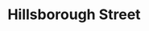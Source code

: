---
events:
- building: Hillsborough Street
  categories: hillsborough-street
  description: Baxley's on Hillsborough Street became the first restaurant near NC
    State to serve African Americans.
  event_decade: '1960'
  event_id: '85'
  excerpt: Baxley's on Hillsborough Street became the first restaurant near NC State
    to serve African Americans.
  image id (orig): mc00336_HillsboroughStreet-Feb2009
  image_caption: Hillsborough Street
  image_id: mc00336_HillsboroughStreet-Feb2009
  image_link: https://d.lib.ncsu.edu/collections/catalog/mc00336_HillsboroughStreet-Feb2009
  redirect_from: /events/15/index.html
  start_date: 1/1/1963
  title: Integration on Hillsborough Street
  year: '1963'
- building: Hillsborough Street
  categories: hillsborough-street
  description: Student Government passed a resolution calling for racial integration
    of public facilities in Raleigh. This was followed by a similar resolution from
    the Faculty Senate. Student Government formed the Human Relations Committee to
    write letters to area merchants.
  event_decade: '1960'
  event_id: '86'
  excerpt: Student Government passed a resolution calling for racial integration of
    public facilities in Raleigh. This was followed by a similar resolution from the
    Faculty Senate. Student Government formed the Human Relations Committee to write
    letters to area merchants.
  image id (orig): mc00336_HillsboroughStreet-Feb2009
  image_caption: Hillsborough Street
  image_id: mc00336_HillsboroughStreet-Feb2009
  image_link: https://d.lib.ncsu.edu/collections/catalog/mc00336_HillsboroughStreet-Feb2009
  redirect_from: /events/14/index.html
  start_date: 01/01/1963
  title: Students and Faculty Call for Raleigh Integration
  year: '1963'
lat: '35.787773'
layout: post
leafleticon: /demostite/assets/leaflet/img/road.svg
lng: '-78.668037'
order: 6
permalink: places/hillsborough-street/
place: hillsborough-street
route:
  code: Ok
  routes:
  - distance: 512.684
    duration: 372.045
    geometry:
      coordinates:
      - - -78.668026
        - 35.787781
      - - -78.668044
        - 35.787719
      - - -78.668058
        - 35.787669
      - - -78.66797
        - 35.787649
      - - -78.667925
        - 35.787639
      - - -78.667897
        - 35.787634
      - - -78.667492
        - 35.787531
      - - -78.667516
        - 35.787472
      - - -78.66753
        - 35.787436
      - - -78.667479
        - 35.787417
      - - -78.667402
        - 35.787369
      - - -78.667303
        - 35.787283
      - - -78.667185
        - 35.787164
      - - -78.666964
        - 35.786962
      - - -78.666911
        - 35.78694
      - - -78.666602
        - 35.786823
      - - -78.666236
        - 35.786726
      - - -78.66631
        - 35.786617
      - - -78.666376
        - 35.78652
      - - -78.666438
        - 35.78641
      - - -78.66648
        - 35.786284
      - - -78.66654
        - 35.786091
      - - -78.66657
        - 35.786016
      - - -78.666584
        - 35.785981
      - - -78.666688
        - 35.78571
      - - -78.666808
        - 35.7854
      - - -78.666753
        - 35.785349
      - - -78.666692
        - 35.785391
      - - -78.666653
        - 35.785401
      - - -78.666621
        - 35.785308
      - - -78.666602
        - 35.785253
      - - -78.666529
        - 35.785275
      - - -78.666484
        - 35.785287
      - - -78.666417
        - 35.785282
      - - -78.666358
        - 35.785267
      - - -78.666248
        - 35.785235
      - - -78.666273
        - 35.785169
      - - -78.666304
        - 35.785092
      - - -78.666457
        - 35.784692
      type: LineString
    legs:
    - admins:
      - iso_3166_1: US
        iso_3166_1_alpha3: USA
      distance: 512.684
      duration: 372.045
      steps:
      - distance: 13
        driving_side: right
        duration: 14.155
        geometry:
          coordinates:
          - - -78.668026
            - 35.787781
          - - -78.668044
            - 35.787719
          - - -78.668058
            - 35.787669
          type: LineString
        intersections:
        - admin_index: 0
          bearings:
          - 193
          duration: 4.93
          entry:
          - true
          geometry_index: 0
          is_urban: true
          location:
          - -78.668026
          - 35.787781
          mapbox_streets_v8:
            class: street
          out: 0
          weight: 4.93
        - admin_index: 0
          bearings:
          - 13
          - 193
          entry:
          - false
          - true
          geometry_index: 1
          in: 0
          is_urban: true
          location:
          - -78.668044
          - 35.787719
          mapbox_streets_v8:
            class: street
          out: 1
          turn_duration: 5
          turn_weight: 5
        maneuver:
          bearing_after: 193
          bearing_before: 0
          instruction: Walk south on Lampe Drive.
          location:
          - -78.668026
          - 35.787781
          type: depart
        mode: walking
        name: Lampe Drive
        weight: 14.155
      - distance: 53
        driving_side: right
        duration: 37.324
        geometry:
          coordinates:
          - - -78.668058
            - 35.787669
          - - -78.66797
            - 35.787649
          - - -78.667925
            - 35.787639
          - - -78.667897
            - 35.787634
          - - -78.667492
            - 35.787531
          type: LineString
        intersections:
        - admin_index: 0
          bearings:
          - 13
          - 106
          duration: 5.634
          entry:
          - false
          - true
          geometry_index: 2
          in: 0
          is_urban: true
          location:
          - -78.668058
          - 35.787669
          mapbox_streets_v8:
            class: service
          out: 1
          turn_weight: 5
          weight: 10.634
        - admin_index: 0
          bearings:
          - 105
          - 286
          duration: 2.817
          entry:
          - true
          - false
          geometry_index: 3
          in: 1
          is_urban: true
          location:
          - -78.66797
          - 35.787649
          mapbox_streets_v8:
            class: service
          out: 0
          weight: 2.817
        - admin_index: 0
          bearings:
          - 107
          - 285
          entry:
          - true
          - false
          geometry_index: 4
          in: 1
          is_urban: true
          location:
          - -78.667925
          - 35.787639
          mapbox_streets_v8:
            class: service
          out: 0
        maneuver:
          bearing_after: 106
          bearing_before: 193
          instruction: Turn left onto the walkway.
          location:
          - -78.668058
          - 35.787669
          modifier: left
          type: turn
        mode: walking
        name: ''
        weight: 42.324
      - distance: 11
        driving_side: right
        duration: 8.746
        geometry:
          coordinates:
          - - -78.667492
            - 35.787531
          - - -78.667516
            - 35.787472
          - - -78.66753
            - 35.787436
          type: LineString
        intersections:
        - admin_index: 0
          bearings:
          - 198
          - 287
          duration: 4.93
          entry:
          - true
          - false
          geometry_index: 6
          in: 1
          is_urban: true
          location:
          - -78.667492
          - 35.787531
          mapbox_streets_v8:
            class: service
          out: 0
          weight: 4.93
        - admin_index: 0
          bearings:
          - 18
          - 198
          entry:
          - false
          - true
          geometry_index: 7
          in: 0
          is_urban: true
          location:
          - -78.667516
          - 35.787472
          mapbox_streets_v8:
            class: service
          out: 1
          turn_duration: 1
          turn_weight: 1
        maneuver:
          bearing_after: 198
          bearing_before: 107
          instruction: Turn right onto the walkway.
          location:
          - -78.667492
          - 35.787531
          modifier: right
          type: turn
        mode: walking
        name: ''
        weight: 8.746
      - distance: 74
        driving_side: right
        duration: 53.113
        geometry:
          coordinates:
          - - -78.66753
            - 35.787436
          - - -78.667479
            - 35.787417
          - - -78.667402
            - 35.787369
          - - -78.667303
            - 35.787283
          - - -78.667185
            - 35.787164
          - - -78.666964
            - 35.786962
          type: LineString
        intersections:
        - admin_index: 0
          bearings:
          - 18
          - 124
          duration: 30.986
          entry:
          - false
          - true
          geometry_index: 8
          in: 0
          is_urban: true
          location:
          - -78.66753
          - 35.787436
          mapbox_streets_v8:
            class: street
          out: 1
          turn_weight: 5
          weight: 35.986
        - admin_index: 0
          bearings:
          - 138
          - 321
          entry:
          - true
          - false
          geometry_index: 12
          in: 1
          is_urban: true
          location:
          - -78.667185
          - 35.787164
          mapbox_streets_v8:
            class: street
          out: 0
          turn_duration: 1
          turn_weight: 1
        maneuver:
          bearing_after: 124
          bearing_before: 198
          instruction: Turn left onto Founders Drive.
          location:
          - -78.66753
          - 35.787436
          modifier: left
          type: end of road
        mode: walking
        name: Founders Drive
        weight: 58.113
      - distance: 71
        driving_side: right
        duration: 51
        geometry:
          coordinates:
          - - -78.666964
            - 35.786962
          - - -78.666911
            - 35.78694
          - - -78.666602
            - 35.786823
          - - -78.666236
            - 35.786726
          type: LineString
        intersections:
        - admin_index: 0
          bearings:
          - 117
          - 318
          duration: 4.521
          entry:
          - true
          - false
          geometry_index: 13
          in: 1
          is_urban: true
          location:
          - -78.666964
          - 35.786962
          mapbox_streets_v8:
            class: service
          out: 0
          turn_duration: 1
          turn_weight: 6
          weight: 9.521
        - admin_index: 0
          bearings:
          - 115
          - 297
          entry:
          - true
          - false
          geometry_index: 14
          in: 1
          is_urban: true
          location:
          - -78.666911
          - 35.78694
          mapbox_streets_v8:
            class: service
          out: 0
        maneuver:
          bearing_after: 117
          bearing_before: 138
          instruction: Continue on the walkway.
          location:
          - -78.666964
          - 35.786962
          modifier: straight
          type: new name
        mode: walking
        name: ''
        weight: 56
      - distance: 165
        driving_side: right
        duration: 118.197
        geometry:
          coordinates:
          - - -78.666236
            - 35.786726
          - - -78.66631
            - 35.786617
          - - -78.666376
            - 35.78652
          - - -78.666438
            - 35.78641
          - - -78.66648
            - 35.786284
          - - -78.66654
            - 35.786091
          - - -78.66657
            - 35.786016
          - - -78.666584
            - 35.785981
          - - -78.666688
            - 35.78571
          - - -78.666808
            - 35.7854
          - - -78.666753
            - 35.785349
          type: LineString
        intersections:
        - admin_index: 0
          bearings:
          - 209
          - 288
          duration: 9.859
          entry:
          - true
          - false
          geometry_index: 16
          in: 1
          is_urban: true
          location:
          - -78.666236
          - 35.786726
          mapbox_streets_v8:
            class: service
          out: 0
          weight: 9.859
        - admin_index: 0
          bearings:
          - 29
          - 209
          duration: 44.662
          entry:
          - false
          - true
          geometry_index: 17
          in: 0
          is_urban: true
          location:
          - -78.66631
          - 35.786617
          mapbox_streets_v8:
            class: service
          out: 1
          turn_duration: 1
          turn_weight: 1
          weight: 44.662
        - admin_index: 0
          bearings:
          - 14
          - 198
          duration: 6.338
          entry:
          - false
          - true
          geometry_index: 21
          in: 0
          is_urban: true
          location:
          - -78.66654
          - 35.786091
          mapbox_streets_v8:
            class: service
          out: 1
          weight: 6.338
        - admin_index: 0
          bearings:
          - 18
          - 198
          duration: 2.817
          entry:
          - false
          - true
          geometry_index: 22
          in: 0
          is_urban: true
          location:
          - -78.66657
          - 35.786016
          mapbox_streets_v8:
            class: service
          out: 1
          weight: 2.817
        - admin_index: 0
          bearings:
          - 18
          - 197
          duration: 23.535
          entry:
          - false
          - true
          geometry_index: 23
          in: 0
          is_urban: true
          location:
          - -78.666584
          - 35.785981
          mapbox_streets_v8:
            class: service
          out: 1
          turn_duration: 1
          turn_weight: 1
          weight: 23.535
        - admin_index: 0
          bearings:
          - 17
          - 197
          entry:
          - false
          - true
          geometry_index: 24
          in: 0
          is_urban: true
          location:
          - -78.666688
          - 35.78571
          mapbox_streets_v8:
            class: service
          out: 1
        maneuver:
          bearing_after: 209
          bearing_before: 108
          instruction: Turn right onto the walkway.
          location:
          - -78.666236
          - 35.786726
          modifier: right
          type: turn
        mode: walking
        name: ''
        weight: 118.197
      - distance: 11
        driving_side: right
        duration: 7.746
        geometry:
          coordinates:
          - - -78.666753
            - 35.785349
          - - -78.666692
            - 35.785391
          - - -78.666653
            - 35.785401
          type: LineString
        intersections:
        - admin_index: 0
          bearings:
          - 50
          - 319
          entry:
          - true
          - false
          geometry_index: 26
          in: 1
          is_urban: true
          location:
          - -78.666753
          - 35.785349
          mapbox_streets_v8:
            class: service
          out: 0
        maneuver:
          bearing_after: 50
          bearing_before: 139
          instruction: Turn left onto the walkway.
          location:
          - -78.666753
          - 35.785349
          modifier: left
          type: turn
        mode: walking
        name: ''
        weight: 7.746
      - distance: 17
        driving_side: right
        duration: 12.972
        geometry:
          coordinates:
          - - -78.666653
            - 35.785401
          - - -78.666621
            - 35.785308
          - - -78.666602
            - 35.785253
          type: LineString
        intersections:
        - admin_index: 0
          bearings:
          - 164
          - 241
          duration: 7.746
          entry:
          - true
          - false
          geometry_index: 28
          in: 1
          is_urban: true
          location:
          - -78.666653
          - 35.785401
          mapbox_streets_v8:
            class: service
          out: 0
          weight: 7.746
        - admin_index: 0
          bearings:
          - 164
          - 344
          entry:
          - true
          - false
          geometry_index: 29
          in: 1
          is_urban: true
          location:
          - -78.666621
          - 35.785308
          mapbox_streets_v8:
            class: service
          out: 0
          turn_duration: 1
          turn_weight: 1
        maneuver:
          bearing_after: 164
          bearing_before: 61
          instruction: Turn right onto the walkway.
          location:
          - -78.666653
          - 35.785401
          modifier: right
          type: turn
        mode: walking
        name: ''
        weight: 12.972
      - distance: 34
        driving_side: right
        duration: 23.944
        geometry:
          coordinates:
          - - -78.666602
            - 35.785253
          - - -78.666529
            - 35.785275
          - - -78.666484
            - 35.785287
          - - -78.666417
            - 35.785282
          - - -78.666358
            - 35.785267
          - - -78.666248
            - 35.785235
          type: LineString
        intersections:
        - admin_index: 0
          bearings:
          - 70
          - 344
          entry:
          - true
          - false
          geometry_index: 30
          in: 1
          is_urban: true
          location:
          - -78.666602
          - 35.785253
          mapbox_streets_v8:
            class: service
          out: 0
        maneuver:
          bearing_after: 70
          bearing_before: 164
          instruction: Turn left onto the walkway.
          location:
          - -78.666602
          - 35.785253
          modifier: left
          type: turn
        mode: walking
        name: ''
        weight: 23.944
      - distance: 8
        driving_side: right
        duration: 5.634
        geometry:
          coordinates:
          - - -78.666248
            - 35.785235
          - - -78.666273
            - 35.785169
          type: LineString
        intersections:
        - admin_index: 0
          bearings:
          - 197
          - 290
          entry:
          - true
          - false
          geometry_index: 35
          in: 1
          is_urban: true
          location:
          - -78.666248
          - 35.785235
          mapbox_streets_v8:
            class: service
          out: 0
        maneuver:
          bearing_after: 197
          bearing_before: 110
          instruction: Turn right onto the walkway.
          location:
          - -78.666248
          - 35.785235
          modifier: right
          type: turn
        mode: walking
        name: ''
        weight: 5.634
      - distance: 9
        driving_side: right
        duration: 6.338
        geometry:
          coordinates:
          - - -78.666273
            - 35.785169
          - - -78.666304
            - 35.785092
          type: LineString
        intersections:
        - admin_index: 0
          bearings:
          - 17
          - 198
          entry:
          - false
          - true
          geometry_index: 36
          in: 0
          is_urban: true
          location:
          - -78.666273
          - 35.785169
          mapbox_streets_v8:
            class: service
          out: 1
          turn_weight: 30
        maneuver:
          bearing_after: 198
          bearing_before: 197
          instruction: Continue.
          location:
          - -78.666273
          - 35.785169
          modifier: straight
          type: new name
        mode: walking
        name: ''
        weight: 36.338
      - distance: 46.684
        driving_side: right
        duration: 32.876
        geometry:
          coordinates:
          - - -78.666304
            - 35.785092
          - - -78.666457
            - 35.784692
          type: LineString
        intersections:
        - admin_index: 0
          bearings:
          - 18
          - 197
          entry:
          - false
          - true
          geometry_index: 37
          in: 0
          is_urban: true
          location:
          - -78.666304
          - 35.785092
          mapbox_streets_v8:
            class: service
          out: 1
        maneuver:
          bearing_after: 197
          bearing_before: 198
          instruction: Continue on the walkway.
          location:
          - -78.666304
          - 35.785092
          modifier: straight
          type: new name
        mode: walking
        name: ''
        weight: 32.876
      - distance: 0
        driving_side: right
        duration: 0
        geometry:
          coordinates:
          - - -78.666457
            - 35.784692
          - - -78.666457
            - 35.784692
          type: LineString
        intersections:
        - admin_index: 0
          bearings:
          - 17
          entry:
          - true
          geometry_index: 38
          in: 0
          location:
          - -78.666457
          - 35.784692
        maneuver:
          bearing_after: 0
          bearing_before: 197
          instruction: Your destination is on the right.
          location:
          - -78.666457
          - 35.784692
          modifier: right
          type: arrive
        mode: walking
        name: ''
        weight: 0
      summary: Lampe Drive, Founders Drive
      weight: 417.045
    weight: 417.045
    weight_name: pedestrian
  waypoints:
  - distance: 1.334
    location:
    - -78.668026
    - 35.787781
    name: Lampe Drive
  - distance: 15.948
    location:
    - -78.666457
    - 35.784692
    name: ''
title: Hillsborough Street

---